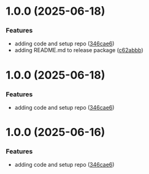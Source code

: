 # 1.0.0 (2025-06-18)


### Features

* adding code and setup repo ([346cae6](https://github.com/intel/intel-carbon-theme/commit/346cae6371a5b95ca533452a516b8dbcf99fa01d))
* adding README.md to release package ([c62abbb](https://github.com/intel/intel-carbon-theme/commit/c62abbb1feb8e30692276188688e192e553f2ca5))

# 1.0.0 (2025-06-18)


### Features

* adding code and setup repo ([346cae6](https://github.com/intel/intel-carbon-theme/commit/346cae6371a5b95ca533452a516b8dbcf99fa01d))

# 1.0.0 (2025-06-16)


### Features

* adding code and setup repo ([346cae6](https://github.com/intel/intel-carbon-theme/commit/346cae6371a5b95ca533452a516b8dbcf99fa01d))
